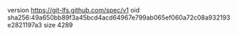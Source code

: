 version https://git-lfs.github.com/spec/v1
oid sha256:49a650bb89f3a45bcd4acd64967e799ab065ef060a72c08a932193e2821197a3
size 4289
